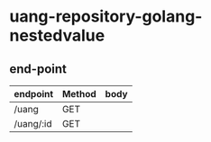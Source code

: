 # uang-repository-golang-nestedvalue

## end-point
| endpoint    | Method |  body  |
| ----------- | ------ | ------ |
| /uang       | GET    |        |
| /uang/:id   | GET    |        |
